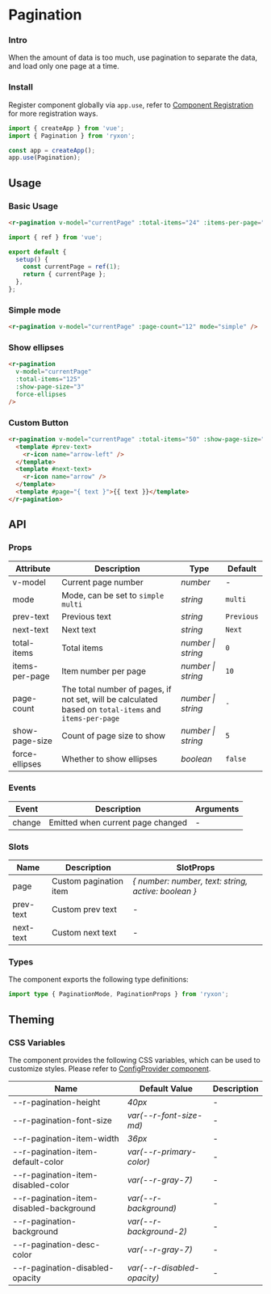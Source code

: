 # Pagination

### Intro

When the amount of data is too much, use pagination to separate the data, and load only one page at a time.

### Install

Register component globally via `app.use`, refer to [Component Registration](#/en-US/advanced-usage#zu-jian-zhu-ce) for more registration ways.

```js
import { createApp } from 'vue';
import { Pagination } from 'ryxon';

const app = createApp();
app.use(Pagination);
```

## Usage

### Basic Usage

```html
<r-pagination v-model="currentPage" :total-items="24" :items-per-page="5" />
```

```js
import { ref } from 'vue';

export default {
  setup() {
    const currentPage = ref(1);
    return { currentPage };
  },
};
```

### Simple mode

```html
<r-pagination v-model="currentPage" :page-count="12" mode="simple" />
```

### Show ellipses

```html
<r-pagination
  v-model="currentPage"
  :total-items="125"
  :show-page-size="3"
  force-ellipses
/>
```

### Custom Button

```html
<r-pagination v-model="currentPage" :total-items="50" :show-page-size="5">
  <template #prev-text>
    <r-icon name="arrow-left" />
  </template>
  <template #next-text>
    <r-icon name="arrow" />
  </template>
  <template #page="{ text }">{{ text }}</template>
</r-pagination>
```

## API

### Props

| Attribute | Description | Type | Default |
| --- | --- | --- | --- |
| v-model | Current page number | _number_ | - |
| mode | Mode, can be set to `simple` `multi` | _string_ | `multi` |
| prev-text | Previous text | _string_ | `Previous` |
| next-text | Next text | _string_ | `Next` |
| total-items | Total items | _number \| string_ | `0` |
| items-per-page | Item number per page | _number \| string_ | `10` |
| page-count | The total number of pages, if not set, will be calculated based on `total-items` and `items-per-page` | _number \| string_ | `-` |
| show-page-size | Count of page size to show | _number \| string_ | `5` |
| force-ellipses | Whether to show ellipses | _boolean_ | `false` |

### Events

| Event  | Description                       | Arguments |
| ------ | --------------------------------- | --------- |
| change | Emitted when current page changed | -         |

### Slots

| Name | Description | SlotProps |
| --- | --- | --- |
| page | Custom pagination item | _{ number: number, text: string, active: boolean }_ |
| prev-text | Custom prev text | - |
| next-text | Custom next text | - |

### Types

The component exports the following type definitions:

```ts
import type { PaginationMode, PaginationProps } from 'ryxon';
```

## Theming

### CSS Variables

The component provides the following CSS variables, which can be used to customize styles. Please refer to [ConfigProvider component](#/en-US/config-provider).

| Name | Default Value | Description |
| --- | --- | --- |
| --r-pagination-height | _40px_ | - |
| --r-pagination-font-size | _var(--r-font-size-md)_ | - |
| --r-pagination-item-width | _36px_ | - |
| --r-pagination-item-default-color | _var(--r-primary-color)_ | - |
| --r-pagination-item-disabled-color | _var(--r-gray-7)_ | - |
| --r-pagination-item-disabled-background | _var(--r-background)_ | - |
| --r-pagination-background | _var(--r-background-2)_ | - |
| --r-pagination-desc-color | _var(--r-gray-7)_ | - |
| --r-pagination-disabled-opacity | _var(--r-disabled-opacity)_ | - |
